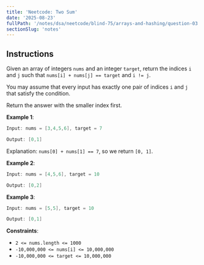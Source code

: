 ```yaml
---
title: 'Neetcode: Two Sum'
date: '2025-08-23'
fullPath: '/notes/dsa/neetcode/blind-75/arrays-and-hashing/question-03'
sectionSlug: 'notes'
---
```


## Instructions

Given an array of integers `nums` and an integer `target`, return the indices `i` and `j` such that `nums[i] + nums[j] == target` and `i != j`.

You may assume that every input has exactly one pair of indices `i` and `j` that satisfy the condition.

Return the answer with the smaller index first.

**Example 1**:

```Java
Input: nums = [3,4,5,6], target = 7

Output: [0,1]
```

Explanation: `nums[0] + nums[1] == 7`, so we return `[0, 1]`.

**Example 2**:

```Java
Input: nums = [4,5,6], target = 10

Output: [0,2]
```

**Example 3**:

```Java
Input: nums = [5,5], target = 10

Output: [0,1]
```

**Constraints**:

- `2 <= nums.length <= 1000`
- `-10,000,000 <= nums[i] <= 10,000,000`
- `-10,000,000 <= target <= 10,000,000`

